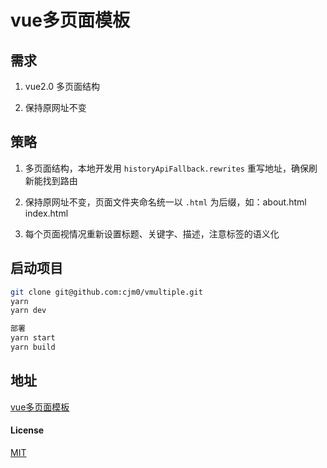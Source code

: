 # vue多页面模板


## 需求

1. vue2.0 多页面结构     

2. 保持原网址不变  


## 策略

1. 多页面结构，本地开发用 `historyApiFallback.rewrites` 重写地址，确保刷新能找到路由   

2. 保持原网址不变，页面文件夹命名统一以 `.html` 为后缀，如：about.html index.html  

3. 每个页面视情况重新设置标题、关键字、描述，注意标签的语义化  


## 启动项目

```bash
git clone git@github.com:cjm0/vmultiple.git
yarn
yarn dev

部署
yarn start
yarn build
```

## 地址

[vue多页面模板](http://vmultiple.bigqianduan.top)

#### License

[MIT](./License)